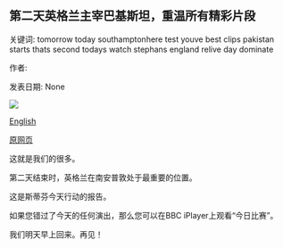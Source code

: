 ## 第二天英格兰主宰巴基斯坦，重温所有精彩片段

关键词: tomorrow today southamptonhere test youve best clips pakistan starts thats second todays watch stephans england relive day dominate

作者: 

发表日期: None

![](https://www.bbc.com//m.files.bbci.co.uk/modules/bbc-morph-sport-seo-meta/1.18.3/images/bbc-sport-logo.png)

[English](Relive%20all%20the%20best%20clips%20as%20England%20dominate%20Pakistan%20on%20second%20day.md)

[原网页](https://www.bbc.com/sport/live/cricket/51416419)

这就是我们的很多。

第二天结束时，英格兰在南安普敦处于最重要的位置。

这是斯蒂芬今天行动的报告。

如果您错过了今天的任何演出，那么您可以在BBC iPlayer上观看“今日比赛”。

我们明天早上回来。再见！